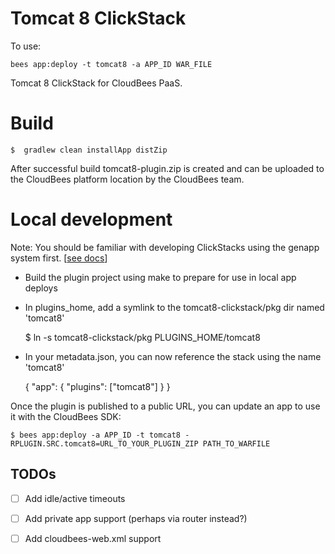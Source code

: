 # Tomcat 8 ClickStack

To use: 

    bees app:deploy -t tomcat8 -a APP_ID WAR_FILE

Tomcat 8 ClickStack for CloudBees PaaS.


# Build 

    $  gradlew clean installApp distZip

After successful build tomcat8-plugin.zip is created and can be uploaded to the CloudBees platform location by the CloudBees team.

# Local development

Note: You should be familiar with developing ClickStacks using the genapp system first. \[[see docs](http://genapp-docs.cloudbees.com/quickstart.html)\]

* Build the plugin project using make to prepare for use in local app deploys
* In plugins\_home, add a symlink to the tomcat8-clickstack/pkg dir named 'tomcat8'

  $ ln -s tomcat8-clickstack/pkg PLUGINS\_HOME/tomcat8

* In your metadata.json, you can now reference the stack using the name 'tomcat8'

    { "app": {  "plugins": ["tomcat8"] } }


Once the plugin is published to a public URL, you can update an app to use it with the CloudBees SDK:

    $ bees app:deploy -a APP_ID -t tomcat8 -RPLUGIN.SRC.tomcat8=URL_TO_YOUR_PLUGIN_ZIP PATH_TO_WARFILE


## TODOs
- [ ] Add idle/active timeouts
- [ ] Add private app support (perhaps via router instead?)
- [ ] Add cloudbees-web.xml support

